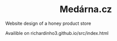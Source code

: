 <h1 align="center" id="title">Medárna.cz</h1>

<p id="description">Website design of a honey product store</p>

<p>Availible on richardinho3.github.io/src/index.html</p>
